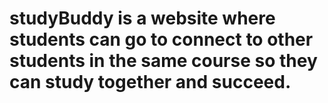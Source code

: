# studyBuddy is a website where students can go to connect to other students in the same course so they can study together and succeed.
